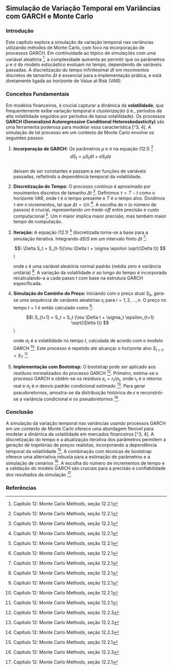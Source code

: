 ## Simulação de Variação Temporal em Variâncias com GARCH e Monte Carlo

### Introdução
Este capítulo explora a simulação da variação temporal nas variâncias utilizando métodos de Monte Carlo, com foco na incorporação de processos GARCH. Em continuidade ao tópico de simulações com uma variável aleatória [^3], a complexidade aumenta ao permitir que os parâmetros $\mu$ e $\sigma$ do modelo estocástico evoluam no tempo, dependendo de variáveis passadas. A discretização do tempo infinitesimal *dt* em movimentos discretos de tamanho $\Delta t$ é essencial para a implementação prática, e está diretamente ligada ao horizonte de Value at Risk (VAR).

### Conceitos Fundamentais

Em modelos financeiros, é crucial capturar a dinâmica da **volatilidade**, que frequentemente exibe variação temporal e *clusterização* (i.e., períodos de alta volatilidade seguidos por períodos de baixa volatilidade). Os processos **GARCH (Generalized Autoregressive Conditional Heteroskedasticity)** são uma ferramenta poderosa para modelar essa característica [^3, 4]. A simulação de tal processo em um contexto de Monte Carlo envolve os seguintes passos:

1.  **Incorporação de GARCH:** Os parâmetros $\mu$ e $\sigma$ na equação (12.1) [^3]
    $$\
    dS_t = \mu S_t dt + \sigma S_t dz
    $$\
    deixam de ser constantes e passam a ser funções de variáveis passadas, refletindo a dependência temporal da volatilidade.

2.  **Discretização do Tempo:** O processo contínuo é aproximado por movimentos discretos de tamanho $\Delta t$ [^4]. Definimos $\tau = T - t$ como o horizonte VAR, onde *t* é o tempo presente e *T* é o tempo alvo. Dividimos $\tau$ em *n* incrementos, tal que $\Delta t = \tau/n$ [^4]. A escolha de *n* (o número de passos) é crucial, representando um *trade-off* entre precisão e custo computacional [^4]. Um *n* maior implica maior precisão, mas também maior tempo de computação.

3.  **Iteração:** A equação (12.1) [^3] discretizada torna-se a base para a simulação iterativa. Integrando $dS/S$ em um intervalo finito $\Delta t$ [^4]:

    $$\
    \Delta S_t = S_{t-1}(\mu \Delta t + \sigma \epsilon \sqrt{\Delta t})
    $$\

    onde $\epsilon$ é uma variável aleatória normal padrão (média zero e variância unitária) [^4].  A variação da volatilidade $\sigma$ ao longo do tempo é incorporada recalculando-a a cada passo *t* com base na estrutura GARCH especificada.

4.  **Simulação do Caminho do Preço:** Iniciando com o preço atual $S_0$, gera-se uma sequência de variáveis aleatórias $\epsilon_i$ para $i = 1, 2, ..., n$. O preço no tempo $t+1$ é então calculado como [^4]:

    $$\
    S_{t+1} = S_t + S_t (\mu \Delta t + \sigma_t \epsilon_{t+1} \sqrt{\Delta t})
    $$\

    onde $\sigma_t$ é a volatilidade no tempo *t*, calculada de acordo com o modelo GARCH [^4]. Este processo é repetido até alcançar o horizonte alvo $S_{t+n} = S_T$ [^4].

5.  **Implementação com Bootstrap:** O bootstrap pode ser aplicado aos resíduos normalizados do processo GARCH [^8].  Primeiro, estima-se o processo GARCH e obtêm-se os resíduos $\epsilon_t = r_t / \sigma_t$, onde $r_t$ é o retorno real e $\sigma_t$ é o desvio padrão condicional estimado [^8]. Para gerar pseudoretornos, amostra-se da distribuição histórica de $\epsilon$ e reconstrói-se a variância condicional e os pseudoretornos [^8].

### Conclusão

A simulação da variação temporal nas variâncias usando processos GARCH em um contexto de Monte Carlo oferece uma abordagem flexível para modelar a dinâmica da volatilidade em mercados financeiros [^3, 4]. A discretização do tempo e a atualização iterativa dos parâmetros permitem a geração de trajetórias de preços realistas, incorporando a dependência temporal da volatilidade [^4]. A combinação com técnicas de bootstrap oferece uma alternativa robusta para a estimação de parâmetros e a simulação de cenários [^8]. A escolha do número de incrementos de tempo e a validação do modelo GARCH são cruciais para a precisão e confiabilidade dos resultados da simulação [^4].

### Referências
[^3]: Capítulo 12: Monte Carlo Methods, seção 12.2.1
[^4]: Capítulo 12: Monte Carlo Methods, seção 12.2.1
[^8]: Capítulo 12: Monte Carlo Methods, seção 12.2.3

<!-- END -->